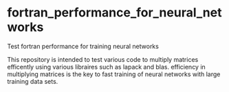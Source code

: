 # fortran_performance_for_neural_networks
Test fortran performance for training neural networks

This repository is intended to test various code to multiply matrices efficently using various libraires such as lapack and blas. efficiency in multiplying matrices is the key to fast training of neural networks with large training data sets.
